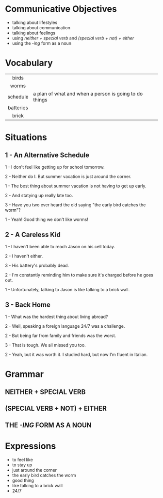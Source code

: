 # Communicative Objectives
- talking about lifestyles
- talking about communication
- talking about feelings
- using *neither + special verb* and *(special verb + not) + either*
- using the *-ing* form as a noun


# Vocabulary
|||
|:---:|---|
| birds |  |
| worms |  |
| schedule | a plan of what and when a person is going to do things |
| batteries |  |
| brick |  |


# Situations
## 1 - An Alternative Schedule
1 - I don't feel like getting up for school tomorrow.

2 - Neither do I. But summer vacation is just around the corner.

1 - The best thing about summer vacation is not having to get up early.

2 - And statying up really late too.

3 - Have you two ever heard the old saying "the early bird catches the worm"?

1 - Yeah! Good thing we don't like worms!

## 2 - A Careless Kid
1 - I haven't been able to reach Jason on his cell today.

2 - I haven't either.

3 - His battery's probably dead.

2 - I'm constantly reminding him to make sure it's charged before he goes out.

1 - Unfortunately, talking to Jason is like talking to a brick wall.

## 3 - Back Home
1 - What was the hardest thing about living abroad?

2 - Well, speaking a foreign language 24/7 was a challenge.

2 - But being far from family and friends was the worst.

3 - That is tough. We all missed you too.

2 - Yeah, but it was worth it. I studied hard, but now I'm fluent in Italian.


# Grammar
## NEITHER + SPECIAL VERB 
## (SPECIAL VERB + NOT) + EITHER

## THE *-ING* FORM AS A NOUN


# Expressions
- to feel like
- to stay up
- just around the corner
- the early bird catches the worm
- good thing
- like talking to a brick wall
- 24/7